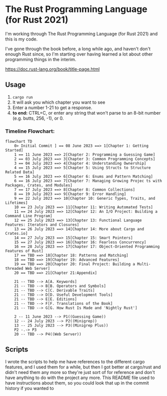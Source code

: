 # The Rust Programming Language (for Rust 2021)

I'm working through The Rust Programming Language (for Rust 2021) and this is my code.

I've gone through the book before, a long while ago, and haven't don't enough Rust since, so I'm starting over having learned a lot about other programming things in the interim.

https://doc.rust-lang.org/book/title-page.html

## Usage

1. `cargo run`
2. It will ask you which chapter you want to see
3. Enter a number 1-21 to get a response.
4. **to end:** CTRL+C, or enter any string that won't parse to an 8-bit number (e.g. butts, 256, -1), or 0.


### Timeline Flowchart: 

```mermaid 
flowchart TD
    0> Initial Commit ] == 08 June 2023 ==> 1[Chapter 1: Getting Started]
    1 == 11 June 2023 ==> 2[Chapter 2: Programming a Guessing Game]
    2 == 03 July 2023 ==> 3[Chapter 3: Common Programming Concepts]
    3 == 04 July 2023 ==> 4[Chapter 4: Understanding Ownership]
    4 == 15 July 2023 ==> 5[Chapter 5: Using Structs to Structure Related Data]
    5 == 16 July 2023 ==> 6[Chapter 6: Enums and Pattern Matching]
    6 == 16 July 2023 ==> 7[Chapter 7: Managing Growing Projec ts with Packages, Crates, and Modules]
    7 == 17 July 2023 ==> 8[Chapter 8: Common Collections]
    8 == 19 July 2023 ==> 9[Chapter 9: Error Handling]
    9 == 22 July 2023 ==> 10[Chapter 10: Generic Types, Traits, and Lifetimes]
    10 == 23 July 2023 ==> 11[Chapter 11: Writing Automated Tests]
    11 == 24 July 2023 ==> 12[Chapter 12: An I/O Project: Building a Command Line Program]
    12 == 25 July 2023 ==> 13[Chapter 13: Functional Language Features: Iterators and Closures]
    13 == 26 July 2023 ==> 14[Chapter 14: More about Cargo and Crates.io]
    14 == 27 July 2023 ==> 15[Chapter 15: Smart Pointers]
    15 == 27 July 2023 ==> 16[Chapter 16: Fearless Concurrency]
    16 == 28 July 2023 ==> 17[Chapter 17: Object-Oriented Programming Features of Rust]
    17 == TBD ==> 18[Chapter 18: Patterns and Matching]
    18 == TBD ==> 19[Chapter 19: Advanced Features]
    19 == TBD ==> 20[Chapter 20: Final Project: Building a Multi-threaded Web Server]
    20 == TBD ==> 21[Chapter 21:Appendix]

    21 -- TBD --> A[A. Keywords]
    21 -- TBD --> B[B. Operators and Symbols]
    21 -- TBD --> C[C. Derivable Traits]
    21 -- TBD --> D[D. Useful Development Tools]
    21 -- TBD --> E[E. Editions]
    21 -- TBD --> F[F. Translations of the Book]
    21 -- TBD --> G[G. How Rust Is Made and 'Nightly Rust']

    2 -- 11 June 2023 --> P1((Guessing Game))
    12 -- 24 July 2023 --> P2((Minigrep))
    13 -- 25 July 2023 --> P3((Minigrep Plus))
    P2 -.-> P3
    20 -- TBD --> P4((Web Server))
```

## Scripts

I wrote the scripts to help me have references to the different cargo features, and I used them for a while, but then I got better at cargo/rust and didn't need them any more so they're just sort of for reference and don't have anything to do with the project any more.  This README file used to have instructions about them, so you could look that up in the commit history if you wanted to